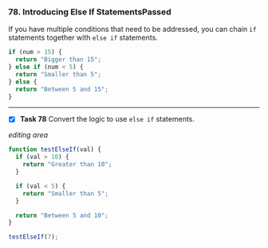 ### 78. Introducing Else If StatementsPassed
If you have multiple conditions that need to be addressed, you can chain `if` statements together with `else if` statements.
```js
if (num > 15) {
  return "Bigger than 15";
} else if (num < 5) {
  return "Smaller than 5";
} else {
  return "Between 5 and 15";
}
```
********************************
- [x] **Task 78** Convert the logic to use `else if` statements.


*editing area*
```js
function testElseIf(val) {
  if (val > 10) {
    return "Greater than 10";
  }

  if (val < 5) {
    return "Smaller than 5";
  }

  return "Between 5 and 10";
}

testElseIf(7);
```